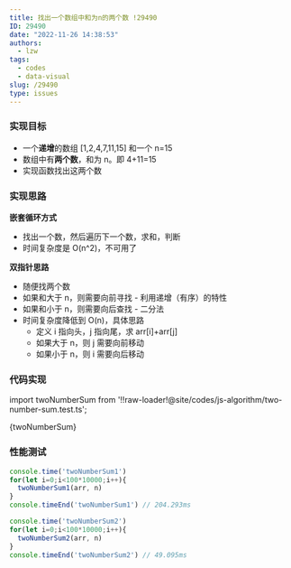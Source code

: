 ```yaml
---
title: 找出一个数组中和为n的两个数 !29490
ID: 29490
date: "2022-11-26 14:38:53"
authors:
  - lzw
tags:
  - codes
  - data-visual
slug: /29490
type: issues
---
```


### 实现目标

- 一个**递增**的数组 [1,2,4,7,11,15] 和一个 n=15
- 数组中有**两个数**，和为 n。即 4+11=15
- 实现函数找出这两个数

### 实现思路

**嵌套循环方式**

- 找出一个数，然后遍历下一个数，求和，判断
- 时间复杂度是 O(n^2)，不可用了

**双指针思路**

- 随便找两个数
- 如果和大于 n，则需要向前寻找 - 利用递增（有序）的特性
- 如果和小于 n，则需要向后查找 - 二分法
- 时间复杂度降低到 O(n)，具体思路
  - 定义 i 指向头，j 指向尾，求 arr[i]+arr[j]
  - 如果大于 n，则 j 需要向前移动
  - 如果小于 n，则 i 需要向后移动

### 代码实现

import twoNumberSum from '!!raw-loader!@site/codes/js-algorithm/two-number-sum.test.ts';

<JsDemo lang='ts'>{twoNumberSum}</JsDemo>


### 性能测试

```ts
console.time('twoNumberSum1')
for(let i=0;i<100*10000;i++){
  twoNumberSum1(arr, n)
}
console.timeEnd('twoNumberSum1') // 204.293ms

console.time('twoNumberSum2')
for(let i=0;i<100*10000;i++){
  twoNumberSum2(arr, n)
}
console.timeEnd('twoNumberSum2') // 49.095ms

```
